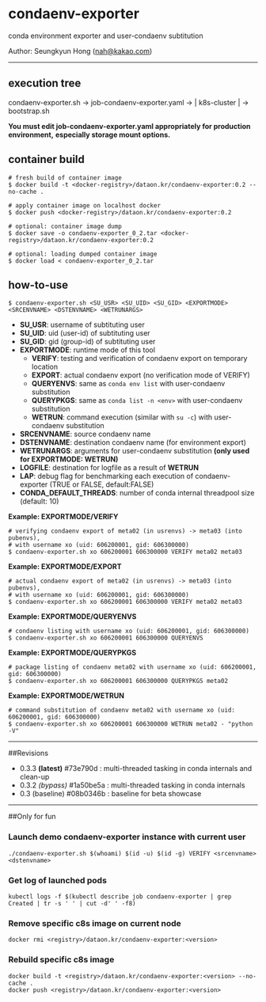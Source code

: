 # condaenv-exporter

conda environment exporter and user-condaenv subtitution

Author: Seungkyun Hong (<nah@kakao.com>)

---

## execution tree

condaenv-exporter.sh -> job-condaenv-exporter.yaml -> | k8s-cluster | -> bootstrap.sh

**You must edit job-condaenv-exporter.yaml appropriately for production environment,**
**especially storage mount options.**


## container build

```console
# fresh build of container image
$ docker build -t <docker-registry>/dataon.kr/condaenv-exporter:0.2 --no-cache .

# apply container image on localhost docker
$ docker push <docker-registry>/dataon.kr/condaenv-exporter:0.2

# optional: container image dump
$ docker save -o condaenv-exporter_0_2.tar <docker-registry>/dataon.kr/condaenv-exporter:0.2

# optional: loading dumped container image
$ docker load < condaenv-exporter_0_2.tar
```

## how-to-use

```console
$ condaenv-exporter.sh <SU_USR> <SU_UID> <SU_GID> <EXPORTMODE> <SRCENVNAME> <DSTENVNAME> <WETRUNARGS>
```

* **SU_USR**: username of subtituting user
* **SU_UID**: uid (user-id) of subtituting user
* **SU_GID**: gid (group-id) of subtituting user
* **EXPORTMODE**: runtime mode of this tool
  * **VERIFY**: testing and verification of condaenv export on temporary location
  * **EXPORT**: actual condaenv export (no verification mode of VERIFY)
  * **QUERYENVS**: same as `conda env list` with user-condaenv substitution
  * **QUERYPKGS**: same as `conda list -n <env>` with user-condaenv substitution
  * **WETRUN**: command execution (similar with `su -c`) with user-condaenv substitution
* **SRCENVNAME**: source condaenv name
* **DSTENVNAME**: destination condaenv name (for environment export)
* **WETRUNARGS**: arguments for user-condaenv substitution **(only used for EXPORTMODE: WETRUN)**
* **LOGFILE**: destination for logfile as a result of **WETRUN**
* **LAP**: debug flag for benchmarking each execution of condaenv-exporter (TRUE or FALSE, default:FALSE)
* **CONDA_DEFAULT_THREADS**: number of conda internal threadpool size (default: 10)

**Example: EXPORTMODE/VERIFY**

```console
# verifying condaenv export of meta02 (in usrenvs) -> meta03 (into pubenvs),
# with username xo (uid: 606200001, gid: 606300000)
$ condaenv-exporter.sh xo 606200001 606300000 VERIFY meta02 meta03
```

**Example: EXPORTMODE/EXPORT**
```console
# actual condaenv export of meta02 (in usrenvs) -> meta03 (into pubenvs),
# with username xo (uid: 606200001, gid: 606300000)
$ condaenv-exporter.sh xo 606200001 606300000 VERIFY meta02 meta03
```

**Example: EXPORTMODE/QUERYENVS**
```console
# condaenv listing with username xo (uid: 606200001, gid: 606300000)
$ condaenv-exporter.sh xo 606200001 606300000 QUERYENVS
```

**Example: EXPORTMODE/QUERYPKGS**
```console
# package listing of condaenv meta02 with username xo (uid: 606200001, gid: 606300000)
$ condaenv-exporter.sh xo 606200001 606300000 QUERYPKGS meta02
```

**Example: EXPORTMODE/WETRUN**
```console
# command substitution of condaenv meta02 with username xo (uid: 606200001, gid: 606300000)
$ condaenv-exporter.sh xo 606200001 606300000 WETRUN meta02 - "python -V"
```

---
##Revisions
* 0.3.3 **(latest)** #73e790d : multi-threaded tasking in conda internals and clean-up
* 0.3.2 *(bypass)* #1a50be5a : multi-threaded tasking in conda internals
* 0.3 (baseline) #08b0346b : baseline for beta showcase
---
##Only for fun
###  Launch demo condaenv-exporter instance with current user
```console
./condaenv-exporter.sh $(whoami) $(id -u) $(id -g) VERIFY <srcenvname> <dstenvname>
```
### Get log of launched pods
```console
kubectl logs -f $(kubectl describe job condaenv-exporter | grep Created | tr -s ' ' | cut -d' ' -f8)
```
### Remove specific c8s image on current node
```console
docker rmi <registry>/dataon.kr/condaenv-exporter:<version>
```

### Rebuild specific c8s image
```console
docker build -t <registry>/dataon.kr/condaenv-exporter:<version> --no-cache .
docker push <registry>/dataon.kr/condaenv-exporter:<version>
```